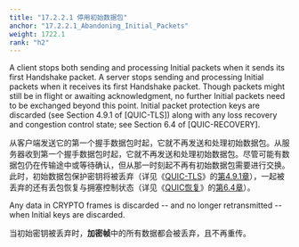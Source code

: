 ```yaml
---
title: "17.2.2.1 停用初始数据包"
anchor: "17.2.2.1_Abandoning_Initial_Packets"
weight: 1722.1
rank: "h2"
---
```


A client stops both sending and processing Initial packets when it sends its first Handshake packet. A server stops sending and processing Initial packets when it receives its first Handshake packet. Though packets might still be in flight or awaiting acknowledgment, no further Initial packets need to be exchanged beyond this point. Initial packet protection keys are discarded (see Section 4.9.1 of [QUIC-TLS]) along with any loss recovery and congestion control state; see Section 6.4 of [QUIC-RECOVERY].

从客户端发送它的第一个握手数据包时起，它就不再发送和处理初始数据包。从服务器收到第一个握手数据包时起，它就不再发送和处理初始数据包。尽管可能有数据包仍在传输途中或等待确认，但从那一时刻起不再有初始数据包需要进行交换。此时，初始数据包保护密钥将被丢弃（详见《[QUIC-TLS]()》的[第4.9.1章]()），一起被丢弃的还有丢包恢复与拥塞控制状态（详见《[QUIC恢复]()》的[第6.4章]()）。

Any data in CRYPTO frames is discarded -- and no longer retransmitted -- when Initial keys are discarded.

当初始密钥被丢弃时，**加密帧**中的所有数据都会被丢弃，且不再重传。

